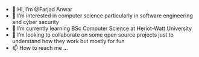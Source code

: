 - 👋 Hi, I’m @Farjad Anwar
- 👀 I’m interested in computer science particularly in software engineering and cyber security
- 🌱 I’m currently learning BSc Computer Science at Heriot-Watt University
- 💞️ I’m looking to collaborate on some open source projects just to understand how they work but mostly for fun
- 📫 How to reach me ...

<!---
FarjadAnwar3/FarjadAnwar3 is a ✨ special ✨ repository because its `README.md` (this file) appears on your GitHub profile.
You can click the Preview link to take a look at your changes.
--->
